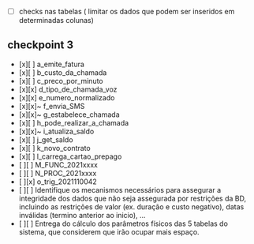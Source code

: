 - [ ] checks nas tabelas ( limitar os dados que podem ser inseridos  em determinadas colunas)

## checkpoint 3

- [x][ ]  a_emite_fatura
- [x][ ]  b_custo_da_chamada
- [x][ ]  c_preco_por_minuto
- [x][x]  d_tipo_de_chamada_voz
- [x][x]  e_numero_normalizado
- [x][x]~  f_envia_SMS
- [x][x]~  g_estabelece_chamada
- [x][ ]  h_pode_realizar_a_chamada
- [x][x]~  i_atualiza_saldo
- [x][ ]  j_get_saldo
- [x][ ]  k_novo_contrato
- [x][ ]  l_carrega_cartao_prepago
- [ ][ ]  M_FUNC_2021xxxx
- [ ][ ]  N_PROC_2021xxxx
- [ ][x]  o_trig_2021110042
- [ ][ ]  Identifique os mecanismos necessários para assegurar a integridade dos dados que não seja assegurada por restrições da BD, incluindo as restrições de valor (ex. duração e custo negativo), datas inválidas (termino anterior ao inicio), …
- [ ][ ] Entrega do cálculo dos parâmetros físicos das 5 tabelas do sistema, que considerem que irão ocupar mais espaço.